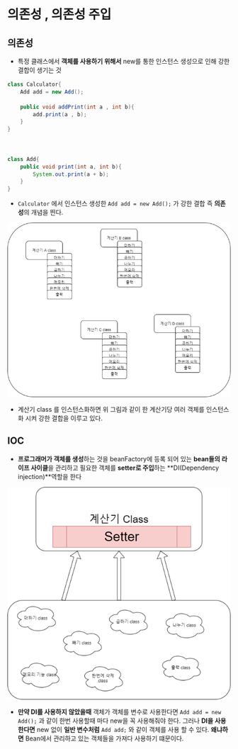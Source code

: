 # 의존성 , 의존성 주입

## 의존성 

- 특정 클래스에서 **객체를 사용하기 위해서** new를 통한 인스턴스 생성으로 인해 강한 결합이 생기는 것

```java
class Calculator{
    Add add = new Add();
    
    public void addPrint(int a , int b){
        add.print(a , b);
    }
}



class Add{
    public void print(int a, int b){
        System.out.print(a + b);
    }
}
```

- `Calculator` 에서 인스턴스 생성한 `Add add = new Add();` 가 강한 결합 즉 **의존성**의 개념을 띈다.

![](Dependence.jpg)

- 계산기 class 를 인스턴스화하면 위 그림과 같이 한 계산기당 여러 객체를 인스턴스화 시켜 강한 결합을 이루고 있다.

## IOC

- **프로그래머가 객체를 생성**하는 것을 beanFactory에 등록 되어 있는 **bean들의 라이프 사이클**을 관리하고 필요한 객체를 **setter로 주입**하는 **DI(Dependency injection)**역할을 한다

![](IOC.png)

- **만약 DI를 사용하지 않았을때** 객체가 객체를 변수로 사용한다면 `Add add = new Add();` 과 같이 한번 사용할때 마다 new을 꼭 사용해줘야 한다. 그러나 **DI을 사용한다면** new 없이 **일반 변수처럼** `Add add;` 와 같이 객체를 사용 할 수 있다. **왜냐하면** Bean에서 관리하고 있는 객체들을 가져다 사용하기 떄문이다.

